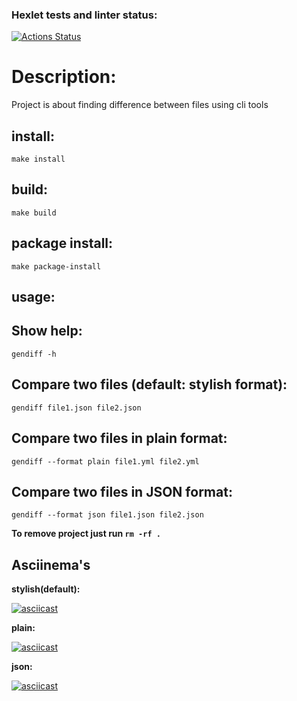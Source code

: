 ### Hexlet tests and linter status:
[![Actions Status](https://github.com/Capnus/python-project-50/actions/workflows/hexlet-check.yml/badge.svg)](https://github.com/Capnus/python-project-50/actions)

# Description:

Project is about finding difference between files using cli tools


## install:

`make install`

## build:

`make build`

## package install:

`make package-install`

## usage:

## Show help:
    
`gendiff -h`

## Compare two files (default: stylish format):

`gendiff file1.json file2.json`

## Compare two files in plain format:

`gendiff --format plain file1.yml file2.yml`

## Compare two files in JSON format:

`gendiff --format json file1.json file2.json`


**To remove project just run `rm -rf .`**

## Asciinema's

**stylish(default):**

[![asciicast](https://asciinema.org/a/9fz4z0Bg8lDvmqS2IvVOXfP04.svg)](https://asciinema.org/a/9fz4z0Bg8lDvmqS2IvVOXfP04)

**plain:**

[![asciicast](https://asciinema.org/a/PGQrjJmS1GrH2eSw1bPJyecu9.svg)](https://asciinema.org/a/PGQrjJmS1GrH2eSw1bPJyecu9)

**json:**

[![asciicast](https://asciinema.org/a/VqxyWPetqP7iiRTh793YFNNis.svg)](https://asciinema.org/a/VqxyWPetqP7iiRTh793YFNNis)
